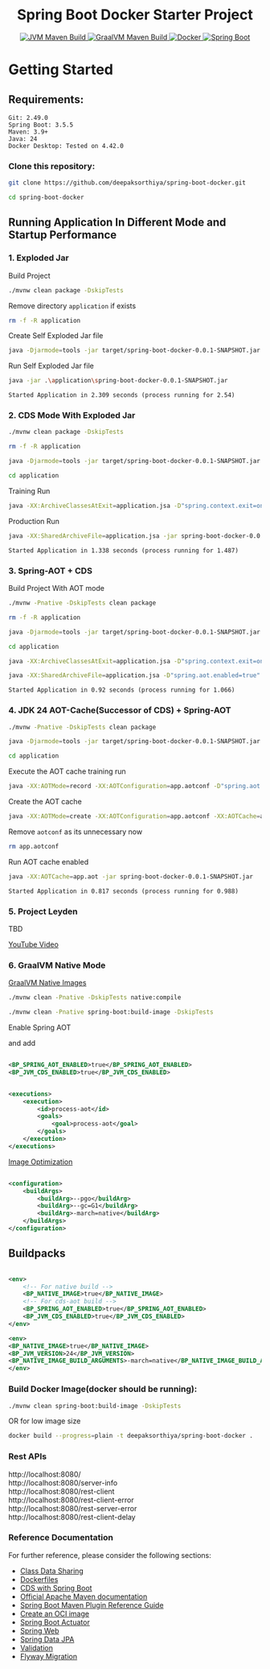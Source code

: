 <h1 style="text-align: center;">Spring Boot Docker Starter Project</h1>

<p style="text-align: center;">
  <a href="https://github.com/deepaksorthiya/spring-boot-docker/actions/workflows/maven-jvm-non-native-build.yml">
    <img src="https://github.com/deepaksorthiya/spring-boot-docker/actions/workflows/maven-jvm-non-native-build.yml/badge.svg" alt="JVM Maven Build"/>
  </a>  
<a href="https://github.com/deepaksorthiya/spring-boot-docker/actions/workflows/maven-graalvm-native-build.yml">
    <img src="https://github.com/deepaksorthiya/spring-boot-docker/actions/workflows/maven-graalvm-native-build.yml/badge.svg" alt="GraalVM Maven Build"/>
  </a>
  <a href="https://hub.docker.com/r/deepaksorthiya/spring-boot-docker">
    <img src="https://img.shields.io/docker/pulls/deepaksorthiya/spring-boot-docker" alt="Docker"/>
  </a>
  <a href="https://spring.io/projects/spring-boot">
    <img src="https://img.shields.io/badge/spring--boot-3.5.5-brightgreen?logo=springboot" alt="Spring Boot"/>
  </a>
</p>

# Getting Started

## Requirements:

```
Git: 2.49.0
Spring Boot: 3.5.5
Maven: 3.9+
Java: 24
Docker Desktop: Tested on 4.42.0
```

### Clone this repository:

```bash
git clone https://github.com/deepaksorthiya/spring-boot-docker.git
```

```bash
cd spring-boot-docker
```

## Running Application In Different Mode and Startup Performance

### 1. Exploded Jar

Build Project

```bash
./mvnw clean package -DskipTests
```

Remove directory ``application`` if exists

```bash
rm -f -R application
```

Create Self Exploded Jar file

```bash
java -Djarmode=tools -jar target/spring-boot-docker-0.0.1-SNAPSHOT.jar extract --destination application
```

Run Self Exploded Jar file

```bash
java -jar .\application\spring-boot-docker-0.0.1-SNAPSHOT.jar
```

``
Started Application in 2.309 seconds (process running for 2.54)
``

### 2. CDS Mode With Exploded Jar

```bash
./mvnw clean package -DskipTests
```

```bash
rm -f -R application
```

```bash
java -Djarmode=tools -jar target/spring-boot-docker-0.0.1-SNAPSHOT.jar extract --destination application
```

```bash
cd application
```

Training Run

```bash
java -XX:ArchiveClassesAtExit=application.jsa -D"spring.context.exit=onRefresh" -jar spring-boot-docker-0.0.1-SNAPSHOT.jar
```

Production Run

```bash
java -XX:SharedArchiveFile=application.jsa -jar spring-boot-docker-0.0.1-SNAPSHOT.jar
```

``
Started Application in 1.338 seconds (process running for 1.487)
``

### 3. Spring-AOT + CDS

Build Project With AOT mode

```bash
./mvnw -Pnative -DskipTests clean package
```

```bash
rm -f -R application
```

```bash
java -Djarmode=tools -jar target/spring-boot-docker-0.0.1-SNAPSHOT.jar extract --destination application
```

```bash
cd application
```

```bash
java -XX:ArchiveClassesAtExit=application.jsa -D"spring.context.exit=onRefresh" -D"spring.aot.enabled=true" -jar spring-boot-docker-0.0.1-SNAPSHOT.jar
```

```bash
java -XX:SharedArchiveFile=application.jsa -D"spring.aot.enabled=true" -jar spring-boot-docker-0.0.1-SNAPSHOT.jar
```

``
Started Application in 0.92 seconds (process running for 1.066)
``

### 4. JDK 24 AOT-Cache(Successor of CDS) + Spring-AOT

```bash
./mvnw -Pnative -DskipTests clean package
```

```bash
java -Djarmode=tools -jar target/spring-boot-docker-0.0.1-SNAPSHOT.jar extract --destination application
```

```bash
cd application
```

Execute the AOT cache training run

```bash
java -XX:AOTMode=record -XX:AOTConfiguration=app.aotconf -D"spring.aot.enabled=true" -D"spring.context.exit=onRefresh" -jar spring-boot-docker-0.0.1-SNAPSHOT.jar
```

Create the AOT cache

```bash
java -XX:AOTMode=create -XX:AOTConfiguration=app.aotconf -XX:AOTCache=app.aot -D"spring.aot.enabled=true" -jar spring-boot-docker-0.0.1-SNAPSHOT.jar
```

Remove ``aotconf`` as its unnecessary now

```bash
rm app.aotconf
```

Run AOT cache enabled

```bash
java -XX:AOTCache=app.aot -jar spring-boot-docker-0.0.1-SNAPSHOT.jar
```

``
Started Application in 0.817 seconds (process running for 0.988)
``

### 5. Project Leyden

TBD

[YouTube Video](https://www.youtube.com/watch?v=Gb4bFUs1GlY)

### 6. GraalVM Native Mode

[GraalVM Native Images](https://docs.spring.io/spring-boot/how-to/native-image/developing-your-first-application.html)

```bash
./mvnw clean -Pnative -DskipTests native:compile
```

```bash
./mvnw clean -Pnative spring-boot:build-image -DskipTests
```

Enable Spring AOT 

and add 

```xml

<BP_SPRING_AOT_ENABLED>true</BP_SPRING_AOT_ENABLED>
<BP_JVM_CDS_ENABLED>true</BP_JVM_CDS_ENABLED>
```

```xml

<executions>
    <execution>
        <id>process-aot</id>
        <goals>
            <goal>process-aot</goal>
        </goals>
    </execution>
</executions>
```

[Image Optimization](https://www.graalvm.org/latest/reference-manual/native-image/guides/optimize-native-executable-with-pgo/)

```xml

<configuration>
    <buildArgs>
        <buildArg>--pgo</buildArg>
        <buildArg>--gc=G1</buildArg>
        <buildArg>-march=native</buildArg>
    </buildArgs>
</configuration>
```

## Buildpacks

```xml

<env>
    <!-- For native build -->
    <BP_NATIVE_IMAGE>true</BP_NATIVE_IMAGE>
    <!-- For cds-aot build -->
    <BP_SPRING_AOT_ENABLED>true</BP_SPRING_AOT_ENABLED>
    <BP_JVM_CDS_ENABLED>true</BP_JVM_CDS_ENABLED>
</env>

<env>
<BP_NATIVE_IMAGE>true</BP_NATIVE_IMAGE>
<BP_JVM_VERSION>24</BP_JVM_VERSION>
<BP_NATIVE_IMAGE_BUILD_ARGUMENTS>-march=native</BP_NATIVE_IMAGE_BUILD_ARGUMENTS>
</env>

```

### Build Docker Image(docker should be running):

```bash
./mvnw clean spring-boot:build-image -DskipTests
```

OR for low image size

```bash
docker build --progress=plain -t deepaksorthiya/spring-boot-docker .
```

### Rest APIs

http://localhost:8080/ <br>
http://localhost:8080/server-info <br>
http://localhost:8080/rest-client <br>
http://localhost:8080/rest-client-error <br>
http://localhost:8080/rest-server-error <br>
http://localhost:8080/rest-client-delay

### Reference Documentation

For further reference, please consider the following sections:

* [Class Data Sharing](https://docs.spring.io/spring-boot/reference/packaging/class-data-sharing.html)
* [Dockerfiles](https://docs.spring.io/spring-boot/reference/packaging/container-images/dockerfiles.html)
* [CDS with Spring Boot](https://bell-sw.com/blog/how-to-use-cds-with-spring-boot-applications/)
* [Official Apache Maven documentation](https://maven.apache.org/guides/index.html)
* [Spring Boot Maven Plugin Reference Guide](https://docs.spring.io/spring-boot/maven-plugin)
* [Create an OCI image](https://docs.spring.io/spring-boot/maven-plugin/build-image.html)
* [Spring Boot Actuator](https://docs.spring.io/spring-boot/reference/actuator/index.html)
* [Spring Web](https://docs.spring.io/spring-boot/reference/web/servlet.html)
* [Spring Data JPA](https://docs.spring.io/spring-boot/reference/data/sql.html#data.sql.jpa-and-spring-data)
* [Validation](https://docs.spring.io/spring-boot//io/validation.html)
* [Flyway Migration](https://docs.spring.io/spring-boot/how-to/data-initialization.html#howto.data-initialization.migration-tool.flyway)

